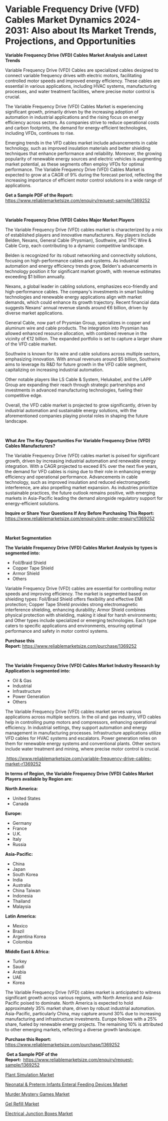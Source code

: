 <p><h1>Variable Frequency Drive (VFD) Cables Market Dynamics 2024-2031: Also about Its Market Trends, Projections, and Opportunities</h1></p><p><strong>Variable Frequency Drive (VFD) Cables Market Analysis and Latest Trends</strong></p>
<p><p>Variable Frequency Drive (VFD) Cables are specialized cables designed to connect variable frequency drives with electric motors, facilitating controlled motor speeds and improved energy efficiency. These cables are essential in various applications, including HVAC systems, manufacturing processes, and water treatment facilities, where precise motor control is crucial.</p><p>The Variable Frequency Drive (VFD) Cables Market is experiencing significant growth, primarily driven by the increasing adoption of automation in industrial applications and the rising focus on energy efficiency across sectors. As companies strive to reduce operational costs and carbon footprints, the demand for energy-efficient technologies, including VFDs, continues to rise.</p><p>Emerging trends in the VFD cables market include advancements in cable technology, such as improved insulation materials and better shielding techniques that enhance performance and reliability. Moreover, the growing popularity of renewable energy sources and electric vehicles is augmenting market potential, as these segments often employ VFDs for optimal performance. The Variable Frequency Drive (VFD) Cables Market is expected to grow at a CAGR of 9% during the forecast period, reflecting the increasing importance of efficient motor control solutions in a wide range of applications.</p></p>
<p><strong>Get a Sample PDF of the Report:&nbsp;</strong> <a href="https://www.reliablemarketsize.com/enquiry/request-sample/1369252?utm_campaign=1845&utm_medium=2&utm_source=Github&utm_content=ia&utm_term=26122024&utm_id=variable-frequency-drive-vfd-cables">https://www.reliablemarketsize.com/enquiry/request-sample/1369252</a></p>
<p>&nbsp;</p>
<p><strong>Variable Frequency Drive (VFD) Cables Major Market Players</strong></p>
<p><p>The Variable Frequency Drive (VFD) cables market is characterized by a mix of established players and innovative manufacturers. Key players include Belden, Nexans, General Cable (Prysmian), Southwire, and TPC Wire & Cable Corp, each contributing to a dynamic competitive landscape.</p><p>Belden is recognized for its robust networking and connectivity solutions, focusing on high-performance cables and systems. As industrial automation and energy efficiency trends grow, Belden's advancements in technology position it for significant market growth, with revenue estimates exceeding $1 billion annually.</p><p>Nexans, a global leader in cabling solutions, emphasizes eco-friendly and high-performance cables. The company's investments in smart building technologies and renewable energy applications align with market demands, which could enhance its growth trajectory. Recent financial data suggests Nexans' annual revenue stands around €6 billion, driven by diverse market applications.</p><p>General Cable, now part of Prysmian Group, specializes in copper and aluminum wire and cable products. The integration into Prysmian has allowed enhanced resource allocation, with combined revenue in the vicinity of €12 billion. The expanded portfolio is set to capture a larger share of the VFD cable market.</p><p>Southwire is known for its wire and cable solutions across multiple sectors, emphasizing innovation. With annual revenues around $5 billion, Southwire aims to leverage its R&D for future growth in the VFD cable segment, capitalizing on increasing industrial automation.</p><p>Other notable players like LS Cable & System, Helukabel, and the LAPP Group are expanding their reach through strategic partnerships and investments in advanced manufacturing technologies, fueling their competitive edge.</p><p>Overall, the VFD cable market is projected to grow significantly, driven by industrial automation and sustainable energy solutions, with the aforementioned companies playing pivotal roles in shaping the future landscape.</p></p>
<p>&nbsp;</p>
<p><strong>What Are The Key Opportunities For Variable Frequency Drive (VFD) Cables Manufacturers?</strong></p>
<p><p>The Variable Frequency Drive (VFD) cables market is poised for significant growth, driven by increasing industrial automation and renewable energy integration. With a CAGR projected to exceed 8% over the next five years, the demand for VFD cables is rising due to their role in enhancing energy efficiency and operational performance. Advancements in cable technology, such as improved insulation and reduced electromagnetic interference, are also propelling market expansion. As industries prioritize sustainable practices, the future outlook remains positive, with emerging markets in Asia-Pacific leading the demand alongside regulatory support for energy-efficient solutions.</p></p>
<p><strong>Inquire or Share Your Questions If Any Before Purchasing This Report:</strong> <a href="https://www.reliablemarketsize.com/enquiry/pre-order-enquiry/1369252?utm_campaign=1845&utm_medium=2&utm_source=Github&utm_content=ia&utm_term=26122024&utm_id=variable-frequency-drive-vfd-cables">https://www.reliablemarketsize.com/enquiry/pre-order-enquiry/1369252</a></p>
<p>&nbsp;</p>
<p><strong>Market Segmentation</strong></p>
<p><strong>The Variable Frequency Drive (VFD) Cables Market Analysis by types is segmented into:</strong></p>
<p><ul><li>Foil/Braid Shield</li><li>Copper Tape Shield</li><li>Armor Shield</li><li>Others</li></ul></p>
<p><p>Variable Frequency Drive (VFD) cables are essential for controlling motor speeds and improving efficiency. The market is segmented based on shielding types: Foil/Braid Shield offers flexibility and effective EMI protection; Copper Tape Shield provides strong electromagnetic interference shielding, enhancing durability; Armor Shield combines physical protection with shielding, making it ideal for harsh environments; and Other types include specialized or emerging technologies. Each type caters to specific applications and environments, ensuring optimal performance and safety in motor control systems.</p></p>
<p><strong>Purchase this Report:&nbsp;</strong><a href="https://www.reliablemarketsize.com/purchase/1369252?utm_campaign=1845&utm_medium=2&utm_source=Github&utm_content=ia&utm_term=26122024&utm_id=variable-frequency-drive-vfd-cables">https://www.reliablemarketsize.com/purchase/1369252</a></p>
<p>&nbsp;</p>
<p><strong>The Variable Frequency Drive (VFD) Cables Market Industry Research by Application is segmented into:</strong></p>
<p><ul><li>Oil & Gas</li><li>Industrial</li><li>Infrastructure</li><li>Power Generation</li><li>Others</li></ul></p>
<p><p>The Variable Frequency Drive (VFD) cables market serves various applications across multiple sectors. In the oil and gas industry, VFD cables help in controlling pump motors and compressors, enhancing operational efficiency. In industrial settings, they support automation and energy management in manufacturing processes. Infrastructure applications utilize VFD cables for HVAC systems and escalators. Power generation relies on them for renewable energy systems and conventional plants. Other sectors include water treatment and mining, where precise motor control is crucial.</p></p>
<p><a href="https://www.reliablemarketsize.com/variable-frequency-drive-cables-market-r1369252?utm_campaign=1845&utm_medium=2&utm_source=Github&utm_content=ia&utm_term=26122024&utm_id=variable-frequency-drive-vfd-cables">&nbsp;https://www.reliablemarketsize.com/variable-frequency-drive-cables-market-r1369252</a></p>
<p><strong>In terms of Region, the Variable Frequency Drive (VFD) Cables Market Players available by Region are:</strong></p>
<p>
    <p> <strong> North America: </strong>
        <ul>
            <li>United States</li>
            <li>Canada</li>
        </ul>
        </p> 
    <p> <strong> Europe: </strong>
        <ul>
            <li>Germany</li>
            <li>France</li>
            <li>U.K.</li>
            <li>Italy</li>
            <li>Russia</li>
        </ul>
        </p> 
    <p> <strong> Asia-Pacific: </strong>
        <ul>
            <li>China</li>
            <li>Japan</li>
            <li>South Korea</li>
            <li>India</li>
            <li>Australia</li>
            <li>China Taiwan</li>
            <li>Indonesia</li>
            <li>Thailand</li>
            <li>Malaysia</li>
        </ul>
        </p> 
    <p> <strong> Latin America: </strong>
        <ul>
            <li>Mexico</li>
            <li>Brazil</li>
            <li>Argentina Korea</li>
            <li>Colombia</li>
        </ul>
        </p> 
    <p> <strong> Middle East & Africa: </strong>
        <ul>
            <li>Turkey</li>
            <li>Saudi</li>
            <li>Arabia</li>
            <li>UAE</li>
            <li>Korea</li>
        </ul>
    </p>
    </p>
<p><p>The Variable Frequency Drive (VFD) cables market is anticipated to witness significant growth across various regions, with North America and Asia-Pacific poised to dominate. North America is expected to hold approximately 35% market share, driven by robust industrial automation. Asia-Pacific, particularly China, may capture around 30% due to increasing manufacturing and infrastructure investments. Europe follows with a 25% share, fueled by renewable energy projects. The remaining 10% is attributed to other emerging markets, reflecting a diverse growth landscape.</p></p>
<p><strong>Purchase this Report: </strong><a href="https://www.reliablemarketsize.com/purchase/1369252?utm_campaign=1845&utm_medium=2&utm_source=Github&utm_content=ia&utm_term=26122024&utm_id=variable-frequency-drive-vfd-cables">https://www.reliablemarketsize.com/purchase/1369252</a></p>
<p>&nbsp;<strong>Get a Sample PDF of the Report:&nbsp;&nbsp;</strong><a href="https://www.reliablemarketsize.com/enquiry/request-sample/1369252?utm_campaign=1845&utm_medium=2&utm_source=Github&utm_content=ia&utm_term=26122024&utm_id=variable-frequency-drive-vfd-cables">https://www.reliablemarketsize.com/enquiry/request-sample/1369252</a></p>
<p><strong></strong></p>
<p><p><a href="https://www.linkedin.com/pulse/rapid-growth-global-plant-simulation-market-cagr-12-from-4ftuf?utm_campaign=1845&utm_medium=2&utm_source=Github&utm_content=ia&utm_term=26122024&utm_id=variable-frequency-drive-vfd-cables">Plant Simulation Market</a></p><p><a href="https://www.linkedin.com/pulse/growth-revenue-insights-neonatal-preterm-infants-enteral-feeding-rtcgc?utm_campaign=1845&utm_medium=2&utm_source=Github&utm_content=ia&utm_term=26122024&utm_id=variable-frequency-drive-vfd-cables">Neonatal & Preterm Infants Enteral Feeding Devices Market</a></p><p><a href="https://www.linkedin.com/pulse/murder-mystery-games-market-report-historical-trends-future-fs7gf?utm_campaign=1845&utm_medium=2&utm_source=Github&utm_content=ia&utm_term=26122024&utm_id=variable-frequency-drive-vfd-cables">Murder Mystery Games Market</a></p><p><a href="https://www.linkedin.com/pulse/global-gel-refill-market-forecast-2024-2031-expected-cagr-key-ehtzf?utm_campaign=1845&utm_medium=2&utm_source=Github&utm_content=ia&utm_term=26122024&utm_id=variable-frequency-drive-vfd-cables">Gel Refill Market</a></p><p><a href="https://www.linkedin.com/pulse/unlocking-growth-potential-strategic-analysis-electrical-junction-2i4rf?utm_campaign=1845&utm_medium=2&utm_source=Github&utm_content=ia&utm_term=26122024&utm_id=variable-frequency-drive-vfd-cables">Electrical Junction Boxes Market</a></p></p>